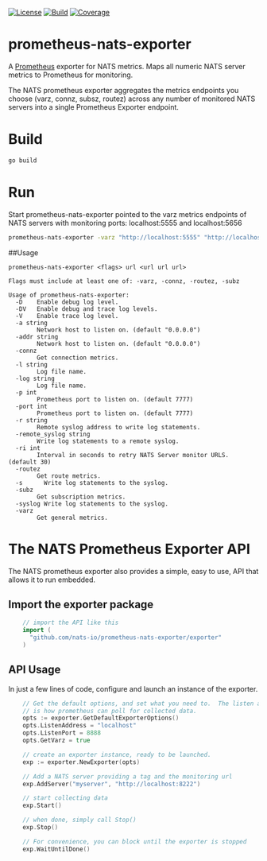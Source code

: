 [![License][License-Image]][License-Url] [![Build][Build-Status-Image]][Build-Status-Url] [![Coverage][Coverage-Image]][Coverage-Url]
# prometheus-nats-exporter
A [Prometheus](https://prometheus.io/) exporter for NATS metrics. Maps all numeric NATS server metrics to Prometheus for monitoring. 

The NATS prometheus exporter aggregates the metrics endpoints you choose (varz, connz, subsz, routez) across any number of monitored NATS servers into a
single Prometheus Exporter endpoint.

# Build
``` bash
go build
```

# Run
Start prometheus-nats-exporter pointed to the varz metrics endpoints of NATS servers 
with monitoring ports: localhost:5555 and localhost:5656
``` bash
prometheus-nats-exporter -varz "http://localhost:5555" "http://localhost:5656"
```

##Usage
```
prometheus-nats-exporter <flags> url <url url url>

Flags must include at least one of: -varz, -connz, -routez, -subz

Usage of prometheus-nats-exporter:
  -D	Enable debug log level.
  -DV   Enable debug and trace log levels.
  -V	Enable trace log level.
  -a string
    	Network host to listen on. (default "0.0.0.0")
  -addr string
    	Network host to listen on. (default "0.0.0.0")
  -connz
    	Get connection metrics.        
  -l string
    	Log file name.
  -log string
    	Log file name.
  -p int
    	Prometheus port to listen on. (default 7777)
  -port int
    	Prometheus port to listen on. (default 7777)
  -r string
    	Remote syslog address to write log statements.
  -remote_syslog string
    	Write log statements to a remote syslog.
  -ri int
    	Interval in seconds to retry NATS Server monitor URLS. (default 30)
  -routez 
        Get route metrics.        
  -s	  Write log statements to the syslog.
  -subz 
        Get subscription metrics.
  -syslog Write log statements to the syslog.
  -varz
        Get general metrics. 
```

# The NATS Prometheus Exporter API
The NATS prometheus exporter also provides a simple, easy to use, API that allows it to run embedded.  

## Import the exporter package
```go
    // import the API like this
	import (
	  "github.com/nats-io/prometheus-nats-exporter/exporter"
	)
```

## API Usage
In just a few lines of code, configure and launch an instance of the exporter.
```go 
	// Get the default options, and set what you need to.  The listen address and Port
	// is how prometheus can poll for collected data.
	opts := exporter.GetDefaultExporterOptions()
	opts.ListenAddress = "localhost"
	opts.ListenPort = 8888
	opts.GetVarz = true

	// create an exporter instance, ready to be launched.
	exp := exporter.NewExporter(opts)

	// Add a NATS server providing a tag and the monitoring url
	exp.AddServer("myserver", "http://localhost:8222")

	// start collecting data
	exp.Start()

	// when done, simply call Stop()
	exp.Stop()

	// For convenience, you can block until the exporter is stopped
	exp.WaitUntilDone()
```

[License-Url]: http://opensource.org/licenses/MIT
[License-Image]: https://img.shields.io/badge/License-MIT-blue.svg
[Build-Status-Url]: http://travis-ci.com/nats-io/prometheus-nats-exporter
[Build-Status-Image]: https://travis-ci.com/nats-io/prometheus-nats-exporter.svg?token=bQqsBkZfycgqwrXTwekn&branch=master
[Coverage-Url]: https://coveralls.io/r/nats-io/prometheus-nats-exporter?branch=master
[Coverage-image]: https://coveralls.io/repos/github/nats-io/prometheus-nats-exporter/badge.svg?branch=master
